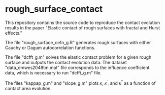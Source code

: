 # rough_surface_contact

This repository contains the source code to reproduce the contact evolution results in the paper "Elastic contact of rough surfaces with fractal and Hurst effects." 

The file "rough_surface_cefn_g.R" generates rough surfaces with either Cauchy or Dagum autocorrelation functions. 

The file "dcfft_g.m" solves the elastic contact problem for a given rough surface and outputs the contact evolution data. The dataset "data_emwes2048tm.mat" file corresponds to the influence coefficient data, which is necessary to run "dcfft_g.m" file. 

The files "kappap_g.m" and "slope_g.m" plots $\kappa$, $\kappa^{\prime}$, and $\kappa^{\prime\prime}$ as a function of contact area evolution. 
 
